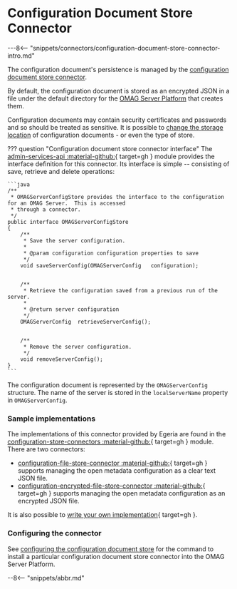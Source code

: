 <!-- SPDX-License-Identifier: CC-BY-4.0 -->
<!-- Copyright Contributors to the ODPi Egeria project 2020. -->

# Configuration Document Store Connector

---8<-- "snippets/connectors/configuration-document-store-connector-intro.md"


The configuration document's persistence is managed by the [configuration document store connector](/concepts/configuration-document-store-connector).

By default, the configuration document is stored as an encrypted JSON in a file under the default directory for the [OMAG Server Platform](/concepts/omag-server-platform) that creates them.

Configuration documents may contain security certificates and passwords and so should be treated as sensitive. It is possible to [change the storage location](/guides/admin/configuring-the-omag-server-platform) of configuration documents - or even the type of store.


??? question "Configuration document store connector interface"
The [admin-services-api :material-github:](https://github.com/odpi/egeria/tree/main/open-metadata-implementation/admin-services/admin-services-api){ target=gh } module provides the interface definition for this connector. Its interface is simple -- consisting of save, retrieve and delete operations:

    ```java
    /**
     * OMAGServerConfigStore provides the interface to the configuration for an OMAG Server.  This is accessed
     * through a connector.
     */
    public interface OMAGServerConfigStore
    {
        /**
         * Save the server configuration.
         * 
         * @param configuration configuration properties to save
         */
        void saveServerConfig(OMAGServerConfig   configuration);
    
    
        /**
         * Retrieve the configuration saved from a previous run of the server.
         *
         * @return server configuration
         */
        OMAGServerConfig  retrieveServerConfig();
    
    
        /**
         * Remove the server configuration.
         */
        void removeServerConfig();
    }
    ```

The configuration document is represented by the `OMAGServerConfig` structure. The name of the server is stored in the `localServerName` property in `OMAGServerConfig`.

### Sample implementations

The implementations of this connector provided by Egeria are found in the [configuration-store-connectors :material-github:](https://github.com/odpi/egeria/tree/main/open-metadata-implementation/adapters/open-connectors/configuration-store-connectors){ target=gh } module. There are two connectors:

- [configuration-file-store-connector :material-github:](https://github.com/odpi/egeria/tree/main/open-metadata-implementation/adapters/open-connectors/configuration-store-connectors/configuration-file-store-connector){ target=gh } supports managing the open metadata configuration as a clear text JSON file.
- [configuration-encrypted-file-store-connector :material-github:](https://github.com/odpi/egeria/tree/main/open-metadata-implementation/adapters/open-connectors/configuration-store-connectors/configuration-encrypted-file-store-connector){ target=gh } supports managing the open metadata configuration as an encrypted JSON file.

It is also possible to [write your own implementation](https://github.com/odpi/egeria/tree/main/open-metadata-implementation/adapters/open-connectors/configuration-store-connectors){ target=gh }.

### Configuring the connector

See [configuring the configuration document store](/guides/admin/configuring-the-omag-server-platform/#configuration-store) for the command to install a particular configuration document store connector into the OMAG Server Platform.

--8<-- "snippets/abbr.md"
